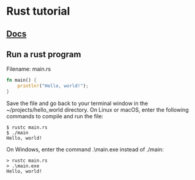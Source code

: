 # Rust tutorial

## [Docs](https://doc.rust-lang.org/book/)

## Run a rust program

Filename: main.rs
```rust
fn main() {
    println!("Hello, world!");
}
```
Save the file and go back to your terminal window in the ~/projects/hello_world directory. On Linux or macOS, enter the following commands to compile and run the file:
```shell
$ rustc main.rs
$ ./main
Hello, world!
```
On Windows, enter the command .\main.exe instead of ./main:
```shell
> rustc main.rs
> .\main.exe
Hello, world!
```

